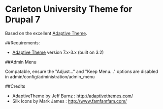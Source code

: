 # Carleton University Theme for Drupal 7

Based on the excellent [Adaptive Theme](https://drupal.org/project/adaptivetheme).

##Requirements:

* [Adaptive Theme](https://drupal.org/project/adaptivetheme) version 7.x-3.x (built on 3.2)

##Admin Menu

Compatable, ensure the "Adjust..." and "Keep Menu..." options are disabled in admin/config/administration/admin_menu

##Credits

 - AdaptiveTheme by Jeff Burnz : http://adaptivethemes.com/
 - Silk Icons by Mark James : http://www.famfamfam.com/

